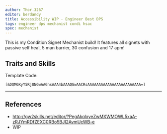 ```yaml
---
author: Thor.3267
editor: berdandy
title: Accessibility WIP - Engineer Best DPS
tags: engineer dps mechanist condi hsac
spec: mechanist
---
```


This is my Condition Signet Mechanist build! It features all signets with passive self heal, 5 man barrier, 30 confusion and 17 apm!

## Traits and Skills

Template Code:

`[&DQMGKyY5RjUNGwAAGhsAAA4bAAAQGwAACRsAAAAAAAAAAAAAAAAAAAAAAAA=]`

---

<div
  data-armory-embed='skills'
  data-armory-ids='63049,63253,63113,63111,63095'
>
</div>
<div
  data-armory-embed='specializations'
  data-armory-ids='6,38,70'
  data-armory-6-traits='1882,1892,505'
  data-armory-38-traits='1878,2006,433'
  data-armory-70-traits='2282,2270,2298'
>
</div>
<script async src='https://unpkg.com/armory-embeds@^0.x.x/armory-embeds.js'></script>



## References

- http://gw2skills.net/editor/?PegAkqlxyeZwMXWMOWL5xaA-zRJYmRDfZEXC0RBo5BJI2AvmUcWB-e
- WIP
